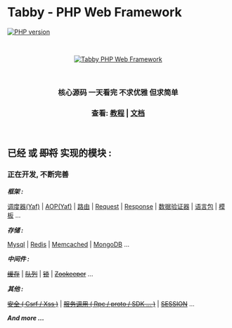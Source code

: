 # Tabby - PHP Web Framework
[![PHP version](https://img.shields.io/badge/php-%3E%3D7.4-8892BF.svg)](https://www.php.net/)

&nbsp;

<center>

[![Tabby PHP Web Framework](https://tabby.lvliangyu.com/logo/logo.png)](https://tabby.lvliangyu.com/)

&nbsp;

### 核心源码 一天看完 不求优雅 但求简单

### 查看: [教程](https://tabby.lvliangyu.com/) | [文档](https://tabby.lvliangyu.com/)

</center>

&nbsp;

## 已经 或 ~~即将~~ 实现的模块 :

### 正在开发, 不断完善

___框架 :___  

[调度器(Yaf)](https://tabby.lvliangyu.com/article?channel=tabby_course&category=advanced&article_id=626fcd753fb1e773330d94e2) | 
[AOP(Yaf)](https://tabby.lvliangyu.com/article?channel=tabby_course&category=advanced&article_id=626fcdee3fb1e773330d94e3) | 
[路由](https://tabby.lvliangyu.com/article?channel=tabby_course&category=advanced&article_id=626e86597e53770d14022402) | 
[Request](https://tabby.lvliangyu.com/article?channel=tabby_course&category=advanced&article_id=626e8f9e8e45d4572f015552) | 
[Response](https://tabby.lvliangyu.com/article?channel=tabby_course&category=advanced&article_id=626f9bb94b566c22ef0d7f22) | 
[数据验证器](https://tabby.lvliangyu.com/article?channel=tabby_course&category=advanced&article_id=626a8cd39c48bf4f800bd402) | 
[语言包](https://tabby.lvliangyu.com/article?channel=tabby_course&category=advanced&article_id=626fcf533fb1e773330d94ea) | 
[模板](https://tabby.lvliangyu.com/article?channel=tabby_course&category=advanced&article_id=626fce673fb1e773330d94e4) 
...

___存储 :___

[Mysql](https://tabby.lvliangyu.com/article?channel=tabby_course&category=advanced&article_id=626fce883fb1e773330d94e5) | 
[Redis](https://tabby.lvliangyu.com/article?channel=tabby_course&category=extend&article_id=626fcfb03fb1e773330d94eb) | 
[Memcached](#memcached) | 
[MongoDB](https://tabby.lvliangyu.com/article?channel=tabby_course&category=extend&article_id=626fcfcd3fb1e773330d94ec) ...

___中间件 :___ 

[~~缓存~~](#cache) | [~~队列~~](#queue) | [~~锁~~](#lock) | [~~Zookeeper~~](#zookeeper) ...

___其他 :___ 

[~~安全 ( Csrf / Xss )~~](#safe) | [~~服务调用 ( Rpc / proto / SDK ... )~~](#safe) | [~~SESSION~~](#session) ...

 ___And more ...___